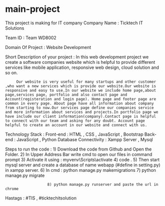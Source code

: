 # main-project
This project is making for IT company 
Company Name : Ticktech IT Solutions

Team ID : Team WD8002

Domain Of Project : Website Development

Short Description of your project :
                                   In this web development project we create a software companies website which is helpful to provide different services like mobile application, responsive web design, cloud solution and so on.
                                   
         Our website is very useful for many startups and other customer ,who want a new services which is provide our website.Our website is responsive and easy to use.In our website we include home page,about page,services page, portfolio and also contact page and Account(registeration and login page). Home page and footer page are common in every page. About page have all information about company from starting to now.Our services page define our companies service and more information about services and projects.In portfolio page we have include our client information(company).Contact page is helpful to connect with our team and asking for any doubt. Account page helpful to create an account in our website and connect with us.

Technology Stack :
                   Front-end : HTML , CSS , JavaScript , Bootstrap
                   Back-end  : JavaScript , Python
                   Database Connectivity : Xampp Server , Mysql 
                   
Steps to run the code : 
                       1) Download the code from Github and Open the Folder.
                       2) In Upper Address Bar write cmd to open our files in command prompt
                       3) Activate it using : myvenv\Scripts\activate 
                       4) code .
                       5) Then start mysql server and create a database of name webapp (#define in setting.py) in xampp server.
                       6) In cmd : python manage.py makemigrations
                       7) python manage.py migrate
                       
                       8) python manage.py runserver and paste the url in chrome 
                       

 Hastags : #TIS , #ticktechitsolution 
